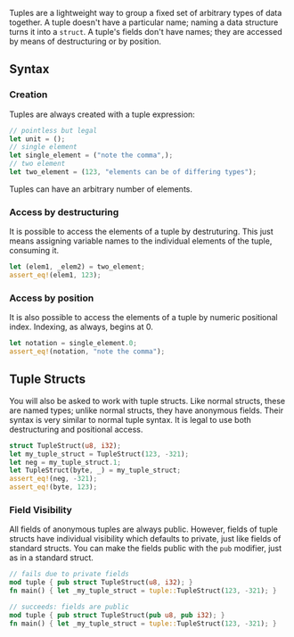Tuples are a lightweight way to group a fixed set of arbitrary types of data together. A tuple doesn't have
a particular name; naming a data structure turns it into a `struct`. A tuple's fields don't have names;
they are accessed by means of destructuring or by position.

## Syntax

### Creation

Tuples are always created with a tuple expression:

```rust
// pointless but legal
let unit = ();
// single element
let single_element = ("note the comma",);
// two element
let two_element = (123, "elements can be of differing types");
```

Tuples can have an arbitrary number of elements.

### Access by destructuring

It is possible to access the elements of a tuple by destruturing. This just means assigning variable
names to the individual elements of the tuple, consuming it.

```rust
let (elem1, _elem2) = two_element;
assert_eq!(elem1, 123);
```

### Access by position

It is also possible to access the elements of a tuple by numeric positional index. Indexing, as always,
begins at 0.

```rust
let notation = single_element.0;
assert_eq!(notation, "note the comma");
```

## Tuple Structs

You will also be asked to work with tuple structs. Like normal structs, these are named types; unlike
normal structs, they have anonymous fields. Their syntax is very similar to normal tuple syntax. It is
legal to use both destructuring and positional access.

```rust
struct TupleStruct(u8, i32);
let my_tuple_struct = TupleStruct(123, -321);
let neg = my_tuple_struct.1;
let TupleStruct(byte, _) = my_tuple_struct;
assert_eq!(neg, -321);
assert_eq!(byte, 123);
```

### Field Visibility

All fields of anonymous tuples are always public. However, fields of tuple structs have individual
visibility which defaults to private, just like fields of standard structs. You can make the fields
public with the `pub` modifier, just as in a standard struct.

```rust
// fails due to private fields
mod tuple { pub struct TupleStruct(u8, i32); }
fn main() { let _my_tuple_struct = tuple::TupleStruct(123, -321); }
```

```rust
// succeeds: fields are public
mod tuple { pub struct TupleStruct(pub u8, pub i32); }
fn main() { let _my_tuple_struct = tuple::TupleStruct(123, -321); }
```
